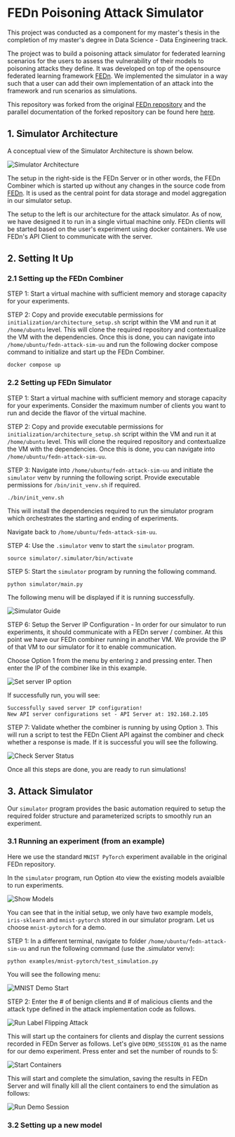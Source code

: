 # FEDn Poisoning Attack Simulator

This project was conducted as a component for my master's thesis in the completion of my master's degree in Data Science - Data Engineering track.

The project was to build a poisoning attack simulator for federated learning scenarios for the users to assess the vulnerability of their models to poisoning attacks they define. It was developed on top of the opensource federated learning framework [FEDn](https://github.com/scaleoutsystems/fedn). We implemented the simulator in a way such that a user can add their own implementation of an attack into the framework and run scenarios as simulations.

This repository was forked from the original [FEDn repository](https://github.com/scaleoutsystems/fedn) and the parallel documentation of the forked repository can be found here [here](README_FEDN.rst).

## 1. Simulator Architecture

A conceptual view of the Simulator Architecture is shown below.

![Simulator Architecture](images/architecture/simulator-architecture.png)

The setup in the right-side is the FEDn Server or in other words, the FEDn Combiner which is started up without any changes in the source code from [FEDn](https://github.com/scaleoutsystems/fedn). It is used as the central point for data storage and model aggregation in our simulator setup.

The setup to the left is our architecture for the attack simulator. As of now, we have designed it to run in a single virtual machine only. FEDn clients will be started based on the user's experiment using docker containers. We use FEDn's API Client to communicate with the server.

## 2. Setting It Up

### 2.1 Setting up the FEDn Combiner

STEP 1: Start a virtual machine with sufficient memory and storage capacity for your experiments.

STEP 2: Copy and provide executable permissions for  `initialization/architecture_setup.sh` script within the VM and run it at `/home/ubuntu` level. This will clone the required repository and contextualize the VM with the dependencies. Once this is done, you can navigate into `/home/ubuntu/fedn-attack-sim-uu` and run the following docker compose command to initialize and start up the FEDn Combiner.

```
docker compose up
```

### 2.2 Setting up FEDn Simulator

STEP 1: Start a virtual machine with sufficient memory and storage capacity for your experiments. Consider the maximum number of clients you want to run and decide the flavor of the virtual machine.

STEP 2: Copy and provide executable permissions for  `initialization/architecture_setup.sh` script within the VM and run it at `/home/ubuntu` level. This will clone the required repository and contextualize the VM with the dependencies. Once this is done, you can navigate into `/home/ubuntu/fedn-attack-sim-uu`.

STEP 3: Navigate into `/home/ubuntu/fedn-attack-sim-uu` and initiate the `simulator` venv by running the following script. Provide executable permissions for `/bin/init_venv.sh` if required.

```
./bin/init_venv.sh
```

This will install the dependencies required to run the simulator program which orchestrates the starting and ending of experiments.

Navigate back to `/home/ubuntu/fedn-attack-sim-uu`.

STEP 4: Use the `.simulator` venv to start the `simulator` program.

```
source simulator/.simulator/bin/activate
```

STEP 5: Start the `simulator` program by running the following command.

```
python simulator/main.py 
```

The following menu will be displayed if it is running successfully.

![Simulator Guide](images/simulator_guide/simulator_menu.png)

STEP 6: Setup the Server IP Configuration - In order for our simulator to run experiments, it should communicate with a FEDn server / combiner. At this point we have our FEDn combiner running in another VM. We provide the IP of that VM to our simulator for it to enable communication.

Choose Option 1 from the menu by entering `2` and pressing enter. Then enter the IP of the combiner like in this example.

![Set server IP option](images/simulator_guide/set_server_ip.png)

If successfully run, you will see:
```
Successfully saved server IP configuration!
New API server configurations set - API Server at: 192.168.2.105
```

STEP 7: Validate whether the combiner is running by using Option `3`. This will run a script to test the FEDn Client API against the combiner and check whether a response is made. If it is successful you will see the following.

![Check Server Status](images/simulator_guide/check_server_status.png)

Once all this steps are done, you are ready to run simulations!

## 3. Attack Simulator

Our `simulator` program provides the basic automation required to setup the required folder structure and parameterized scripts to smoothly run an experiment.

### 3.1 Running an experiment (from an example)

Here we use the standard `MNIST PyTorch` experiment available in the original FEDn repository.

In the `simulator` program, run Option `4`to view the existing models avaialble to run experiments.

![Show Models](images/simulator_guide/show_models.png)

You can see that in the initial setup, we only have two example models, `iris-sklearn` and `mnist-pytorch` stored in our simulator program. Let us choose `mnist-pytorch` for a demo.

STEP 1: In a different terminal, navigate to folder `/home/ubuntu/fedn-attack-sim-uu` and run the following command (use the .simulator venv):

`python examples/mnist-pytorch/test_simulation.py`

You will see the following menu:

![MNIST Demo Start](images/simulator_guide/mnist_demo_start.png)

STEP 2: Enter the # of benign clients and # of malicious clients and the attack type defined in the attack implementation code as follows.

![Run Label Flipping Attack](images/simulator_guide/run_label_flipping.png)

This will start up the containers for clients and display the current sessions recorded in FEDn Server as follows. Let's give `DEMO_SESSION_01` as the name for our demo experiment. Press enter and set the number of rounds to 5:

![Start Containers](images/simulator_guide/start_containers.png)

This will start and complete the simulation, saving the results in FEDn Server and will finally kill all the client containers to end the simulation as follows:

![Run Demo Session](images/simulator_guide/run_demo_session.png)

### 3.2 Setting up a new model

